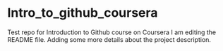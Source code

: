 # Intro_to_github_coursera
Test repo for Introduction to Github course on Coursera
I am editing the README file. Adding some more details about the project description.

